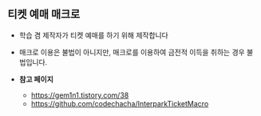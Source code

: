 ## 티켓 예매 매크로

- 학습 겸 제작자가 티켓 예매를 하기 위해 제작합니다

- 매크로 이용은 불법이 아니지만, 매크로를 이용하여 금전적 이득을 취하는 경우 불법입니다.

- **참고 페이지** 
  -  https://gem1n1.tistory.com/38
  - https://github.com/codechacha/InterparkTicketMacro